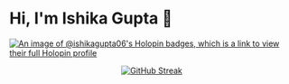 # Hi, I'm Ishika Gupta 👋      

[![An image of @ishikagupta06's Holopin badges, which is a link to view their full Holopin profile](https://holopin.me/ishikagupta06)](https://holopin.io/@ishikagupta06)

<div align=center>
  <a href="https://git.io/streak-stats"><img src="https://streak-stats.demolab.com?user=Ishika-Gupta06&theme=garden&hide_border=true&date_format=M%20j%5B%2C%20Y%5D" alt="GitHub Streak" /></a>
 
</div>
